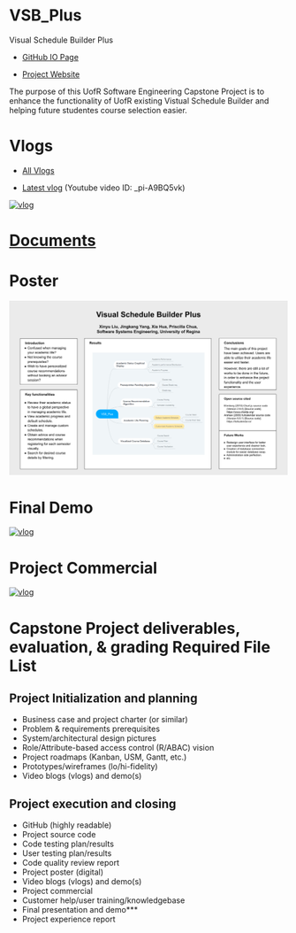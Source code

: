 # VSB_Plus

Visual Schedule Builder Plus

- [GitHub IO Page](https://yang242j.github.io/VSB_Plus)

- [Project Website](http://15.223.123.122)

The purpose of this UofR Software Engineering Capstone Project is to enhance the functionality of UofR existing Vistual Schedule Builder and helping future studentes course selection easier.

# Vlogs

- [All Vlogs](Document/Presentation%20%26%20Meetings/Vlogs)

- [Latest vlog](https://www.youtube.com/watch?v=_pi-A9BQ5vk) (Youtube video ID: _pi-A9BQ5vk)

[![vlog](https://img.youtube.com/vi/_pi-A9BQ5vk/0.jpg)](https://www.youtube.com/watch?v=_pi-A9BQ5vk)

# [Documents](/Document)

# Poster
![Poster](Document/Images%20&%20Design/SSE%20Group%206%20Poster.png)

# Final Demo
[![vlog](https://img.youtube.com/vi/zOJYWrD3nk8/0.jpg)](https://www.youtube.com/watch?v=zOJYWrD3nk8)

# Project Commercial
[![vlog](https://img.youtube.com/vi/VtX2HNYYPvA/0.jpg)](https://youtu.be/VtX2HNYYPvA)



# Capstone Project deliverables, evaluation, & grading Required File List
## Project Initialization and planning
* Business case and project charter (or similar)
* Problem & requirements prerequisites
* System/architectural design pictures 
* Role/Attribute-based access control (R/ABAC) vision
* Project roadmaps (Kanban, USM, Gantt, etc.)
* Prototypes/wireframes (lo/hi-fidelity) 
* Video blogs (vlogs) and demo(s)
## Project execution and closing
* GitHub (highly readable)
* Project source code
* Code testing plan/results
* User testing plan/results
* Code quality review report
* Project poster (digital) 
* Video blogs (vlogs) and demo(s)
* Project commercial 
* Customer help/user training/knowledgebase 
* Final presentation and demo***
* Project experience report
